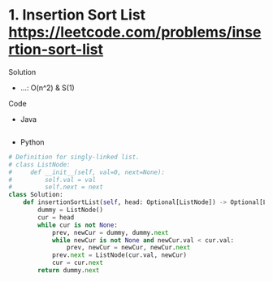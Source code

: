 # 1. Insertion Sort List https://leetcode.com/problems/insertion-sort-list

Solution

- ...: O(n^2) & S(1)

Code

- Java

```java

```

- Python

```python
# Definition for singly-linked list.
# class ListNode:
#     def __init__(self, val=0, next=None):
#         self.val = val
#         self.next = next
class Solution:
    def insertionSortList(self, head: Optional[ListNode]) -> Optional[ListNode]:
        dummy = ListNode()
        cur = head
        while cur is not None:
            prev, newCur = dummy, dummy.next
            while newCur is not None and newCur.val < cur.val:
                prev, newCur = newCur, newCur.next
            prev.next = ListNode(cur.val, newCur)
            cur = cur.next
        return dummy.next
```
